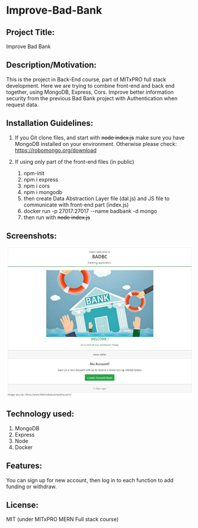 # Improve-Bad-Bank

## Project Title: 
Improve Bad Bank

## Description/Motivation: 
This is the project in Back-End course, part of MITxPRO full stack development. Here we are trying to combine front-end and back end together, 
using MongoDB, Express, Cors. Improve better information security from the previous Bad Bank project with Authentication when request data.

## Installation Guidelines: 

1. If you Git clone files, and start with ~~node index.js~~ 
   make sure you have MongoDB installed on your environment. Otherwise please check: https://robomongo.org/download

2. If using only part of the front-end files (in public) 

   1. npm-init
   2. npm i express
   3. npm i cors
   4. npm i mongodb
   5. then create Data Abstraction Layer file (dal.js) and JS file to communicate with front-end part (index.js) 
   6. docker run -p 27017:27017 --name badbank -d mongo
   7. then run with ~~node index.js~~ 
   
## Screenshots:
![Image of LandingPage](https://github.com/inbrentory/Improve-Bad-Bank/blob/main/ImproveBadBank_LandingPage.JPG)

## Technology used: 
1. MongoDB
2. Express 
3. Node 
4. Docker

## Features: 
  You can sign up for new account, then log in to each function to add funding or withdraw. 

## License: 
  MIT (under MITxPRO MERN Full stack course) 